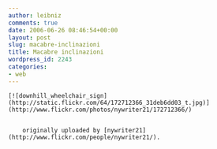 ```yaml
---
author: leibniz
comments: true
date: 2006-06-26 08:46:54+00:00
layout: post
slug: macabre-inclinazioni
title: Macabre inclinazioni
wordpress_id: 2243
categories:
- web
---
```







	[![downhill_wheelchair_sign](http://static.flickr.com/64/172712366_31deb6dd03_t.jpg)](http://www.flickr.com/photos/nywriter21/172712366/)  

	
		originally uploaded by [nywriter21](http://www.flickr.com/people/nywriter21/).
	




  

